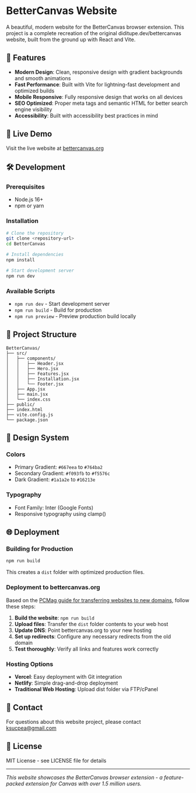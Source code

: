 # BetterCanvas Website

A beautiful, modern website for the BetterCanvas browser extension. This project is a complete recreation of the original diditupe.dev/bettercanvas website, built from the ground up with React and Vite.

## 🌟 Features

- **Modern Design**: Clean, responsive design with gradient backgrounds and smooth animations
- **Fast Performance**: Built with Vite for lightning-fast development and optimized builds
- **Mobile Responsive**: Fully responsive design that works on all devices
- **SEO Optimized**: Proper meta tags and semantic HTML for better search engine visibility
- **Accessibility**: Built with accessibility best practices in mind

## 🚀 Live Demo

Visit the live website at [bettercanvas.org](https://bettercanvas.org)

## 🛠️ Development

### Prerequisites

- Node.js 16+ 
- npm or yarn

### Installation

```bash
# Clone the repository
git clone <repository-url>
cd BetterCanvas

# Install dependencies
npm install

# Start development server
npm run dev
```

### Available Scripts

- `npm run dev` - Start development server
- `npm run build` - Build for production
- `npm run preview` - Preview production build locally

## 📁 Project Structure

```
BetterCanvas/
├── src/
│   ├── components/
│   │   ├── Header.jsx
│   │   ├── Hero.jsx
│   │   ├── Features.jsx
│   │   ├── Installation.jsx
│   │   └── Footer.jsx
│   ├── App.jsx
│   ├── main.jsx
│   └── index.css
├── public/
├── index.html
├── vite.config.js
└── package.json
```

## 🎨 Design System

### Colors
- Primary Gradient: `#667eea` to `#764ba2`
- Secondary Gradient: `#f093fb` to `#f5576c`
- Dark Gradient: `#1a1a2e` to `#16213e`

### Typography
- Font Family: Inter (Google Fonts)
- Responsive typography using clamp()

## 🌐 Deployment

### Building for Production

```bash
npm run build
```

This creates a `dist` folder with optimized production files.

### Deployment to bettercanvas.org

Based on the [PCMag guide for transferring websites to new domains](https://www.pcmag.com/how-to/how-to-transfer-a-website-to-a-new-domain), follow these steps:

1. **Build the website**: `npm run build`
2. **Upload files**: Transfer the `dist` folder contents to your web host
3. **Update DNS**: Point bettercanvas.org to your new hosting
4. **Set up redirects**: Configure any necessary redirects from the old domain
5. **Test thoroughly**: Verify all links and features work correctly

### Hosting Options

- **Vercel**: Easy deployment with Git integration
- **Netlify**: Simple drag-and-drop deployment
- **Traditional Web Hosting**: Upload dist folder via FTP/cPanel

## 📧 Contact

For questions about this website project, please contact ksucpea@gmail.com

## 📄 License

MIT License - see LICENSE file for details

---

*This website showcases the BetterCanvas browser extension - a feature-packed extension for Canvas with over 1.5 million users.* 